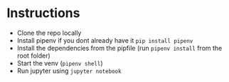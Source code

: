 # Instructions

- Clone the repo locally
- Install pipenv if you dont already have it `pip install pipenv`
- Install the dependencies from the pipfile (run `pipenv install` from the root folder)
- Start the venv (`pipenv shell`)
- Run jupyter using `jupyter notebook`
